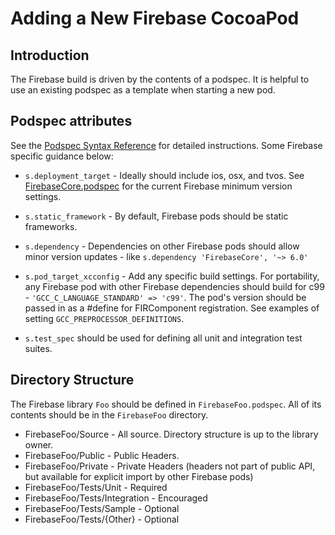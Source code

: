 # Adding a New Firebase CocoaPod

## Introduction

The Firebase build is driven by the contents of a podspec. It is helpful to
use an existing podspec as a template when starting a new pod.

## Podspec attributes

See the [Podspec Syntax Reference](https://guides.cocoapods.org/syntax/podspec.html) for
detailed instructions. Some Firebase specific guidance below:

* `s.deployment_target` - Ideally should include ios, osx, and tvos. See
[FirebaseCore.podspec](FirebaseCore.podspec) for the current Firebase minimum version settings.

* `s.static_framework` - By default, Firebase pods should be static frameworks.

* `s.dependency` - Dependencies on other Firebase pods should allow minor version updates - 
like `s.dependency 'FirebaseCore', '~> 6.0'`

* `s.pod_target_xcconfig` - Add any specific build settings. For portability, any Firebase
pod with other Firebase dependencies should build for c99 -
`'GCC_C_LANGUAGE_STANDARD' => 'c99'`. The pod's version should be passed in as a #define
for FIRComponent registration. See examples of setting `GCC_PREPROCESSOR_DEFINITIONS`.

* `s.test_spec` should be used for defining all unit and integration test suites.


## Directory Structure

The Firebase library `Foo` should be defined in `FirebaseFoo.podspec`. All of its
contents should be in the `FirebaseFoo` directory.

* FirebaseFoo/Source - All source. Directory structure is up to the library owner.
* FirebaseFoo/Public - Public Headers.
* FirebaseFoo/Private - Private Headers (headers not part of public API, but available for 
explicit import by other Firebase pods)
* FirebaseFoo/Tests/Unit - Required
* FirebaseFoo/Tests/Integration - Encouraged
* FirebaseFoo/Tests/Sample - Optional
* FirebaseFoo/Tests/{Other} - Optional
